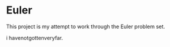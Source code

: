 Euler
=====
This project is my attempt to work through the Euler problem set.

i havenotgottenveryfar.

